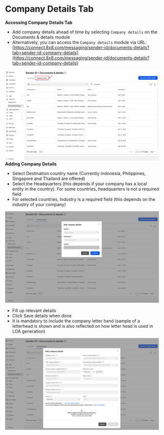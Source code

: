 # Company Details Tab

**Accessing Company Details Tab**

* Add company details ahead of time by selecting `Company details` on the Documents & details module
* Alternatively, you can access the `Company details` module via URL: [https://connect.8x8.com/messaging/sender-id/documents-details?tab=sender-id-company-details](https://connect.8x8.com/messaging/sender-id/documents-details?tab=sender-id-company-details)

![](../images/adbd4aa31a619f3500b0572ace4ae0f3e46dcce2af29999166150ca36643625d-123.png)
**Adding Company Details**

* Select Destination country name (Currently Indonesia, Philippines, Singapore and Thailand are offered)
* Select the Headquarters (this depends if your company has a local entity in the country). For some countries, headquarters is not a required field
* For selected countries, Industry is a required field (this depends on the industry of your company)

![](../images/b578fa2bc67672c882ae69f5a649a9895fe9864739e4bdb0197d1e2577174ccf-1234.png)
* Fill up relevant details
* Click Save details when done
* It is mandatory to include the company letter hand (sample of a letterhead is shown and is also reflected on how letter head is used in LOA generation)

![](../images/ef29a9813cbb411a8cfaf05c02d9f03b921ecebb831041b0b5335a1859fd43fa-12345.png)

